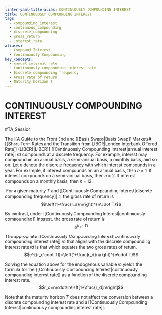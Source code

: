 ```yaml
---
linter-yaml-title-alias: CONTINUOUSLY COMPOUNDING INTEREST
title: CONTINUOUSLY COMPOUNDING INTEREST
tags:
  - compounding_interest
  - continuous_compounding
  - discrete_compounding
  - gross_return
  - interest_rate
aliases:
  - Compound Interest
  - Continuously Compounding
key_concepts:
  - Annual interest rate
  - Continuously compounding interest rate
  - Discrete compounding frequency
  - Gross rate of return
  - Maturity horizon T
---
```


# CONTINUOUSLY COMPOUNDING INTEREST

#TA_Session

The [[A Guide to the Front End and [[Basis Swaps|Basis Swap]] Markets#[[Short-Term Rates and the Transition from LIBOR|London Interbank Offered Rate]] (LIBOR)|LIBOR]] [[Continuously Compounding Interest|annual interest rate]] 𝑟𝑑 compounds at a discrete frequency. For example, interest may compound on an annual basis, a semi-annual basis, a monthly basis, and so on.
Let 𝑛 denote the discrete frequency with which interest compounds in a year. For example, if interest compounds on an annual basis, then 𝑛 = 1. If interest compounds on a semi-annual basis, then 𝑛 = 2. If interest compounds on a monthly basis, then 𝑛 = 12.

 For a given maturity 𝑇 and [[Continuously Compounding Interest|discrete compounding frequency]] 𝑛, the gross rate of return is$$\left(1+\frac{r_d}n\right)^{n\cdot T}$$

By contrast, under [[Continuously Compounding Interest|continuously compounding]] interest, the gross rate of return is  $$e^{(r_c\cdot T)}$$

The appropriate [[Continuously Compounding Interest|continuously compounding interest rate]] 𝑟𝑐 that aligns with the discrete compounding interest rate 𝑟𝑑 is that which equates the two gross rates of return.$$e^{(r_c\cdot T)}=\left(1+\frac{r_d}n\right)^{n\cdot T}$$

Solving the equation above for the endogenous variable 𝑟𝑐 yields the formula for the [[Continuously Compounding Interest|continuously compounding interest rate]] as a function of the discrete compounding interest rate.$$r_c=n\cdot\ln\left[1+\frac{r_d}n\right]$$

Note that the maturity horizon 𝑇 does not affect the conversion between a discrete compounding interest rate and a [[Continuously Compounding Interest|continuously compounding interest rate]].